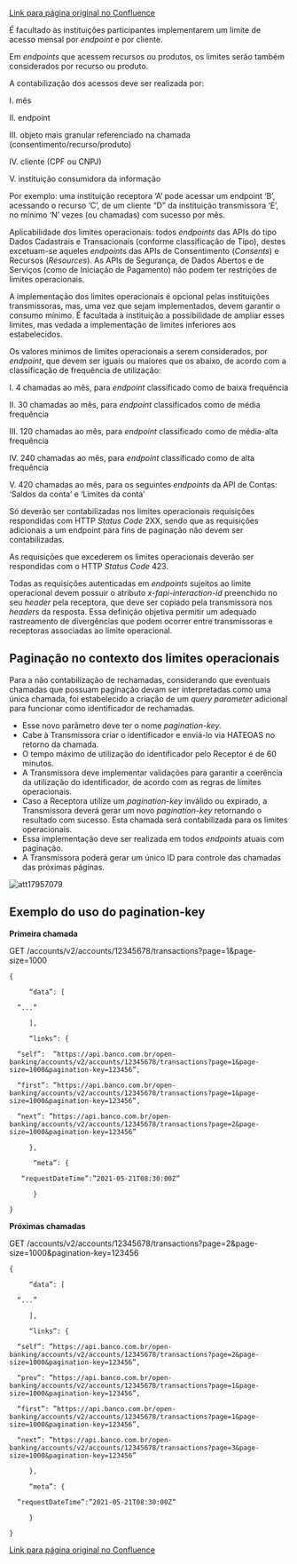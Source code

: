 [Link para página original no Confluence](https://openfinancebrasil.atlassian.net/wiki/spaces/OF/pages/17924220)

É facultado às instituições participantes implementarem um limite de acesso mensal por *endpoint* e por cliente.

Em *endpoints* que acessem recursos ou produtos, os limites serão também considerados por recurso ou produto.

A contabilização dos acessos deve ser realizada por:

I. mês

II. endpoint

III. objeto mais granular referenciado na chamada (consentimento/recurso/produto)

IV. cliente (CPF ou CNPJ)

V. instituição consumidora da informação

Por exemplo: uma instituição receptora ‘A’ pode acessar um endpoint ‘B’, acessando o recurso ‘C’, de um cliente “D” da instituição transmissora ‘E’, no mínimo ‘N’ vezes (ou chamadas) com sucesso por mês.

Aplicabilidade dos limites operacionais: todos *endpoints* das APIs do tipo Dados Cadastrais e Transacionais (conforme classificação de Tipo), destes excetuam-se aqueles *endpoints* das APIs de Consentimento (*Consents*) e Recursos (*Resources*). As APIs de Segurança, de Dados Abertos e de Serviços (como de Iniciação de Pagamento) não podem ter restrições de limites operacionais.

A implementação dos limites operacionais é opcional pelas instituições transmissoras, mas, uma vez que sejam implementados, devem garantir o consumo mínimo. É facultada à instituição a possibilidade de ampliar esses limites, mas vedada a implementação de limites inferiores aos estabelecidos.

Os valores mínimos de limites operacionais a serem considerados, por *endpoint*, que devem ser iguais ou maiores que os abaixo, de acordo com a classificação de frequência de utilização:

I. 4 chamadas ao mês, para *endpoint* classificado como de baixa frequência

II. 30 chamadas ao mês, para *endpoint* classificados como de média frequência

III. 120 chamadas ao mês, para *endpoint* classificado como de média-alta frequência

IV. 240 chamadas ao mês, para *endpoint* classificado como de alta frequência

V. 420 chamadas ao mês, para os seguintes *endpoints* da API de Contas: ‘Saldos da conta’ e ‘Limites da conta’

Só deverão ser contabilizadas nos limites operacionais requisições respondidas com HTTP *Status* *Code* 2XX, sendo que as requisições adicionais a um endpoint para fins de paginação não devem ser contabilizadas.

As requisições que excederem os limites operacionais deverão ser respondidas com o HTTP *Status* *Code* 423.

Todas as requisições autenticadas em *endpoints* sujeitos ao limite operacional devem possuir o atributo *x-fapi-interaction-id* preenchido no seu *header* pela receptora, que deve ser copiado pela transmissora nos *headers* da resposta. Essa definição objetiva permitir um adequado rastreamento de divergências que podem ocorrer entre transmissoras e receptoras associadas ao limite operacional.

## Paginação no contexto dos limites operacionais

Para a não contabilização de rechamadas, considerando que eventuais chamadas que possuam paginação devam ser interpretadas como uma única chamada, foi estabelecido a criação de um *query* *parameter* adicional para funcionar como identificador de rechamadas.

- Esse novo parâmetro deve ter o nome *pagination-key*.
- Cabe à Transmissora criar o identificador e enviá-lo via HATEOAS no retorno da chamada.
- O tempo máximo de utilização do identificador pelo Receptor é de 60 minutos.
- A Transmissora deve implementar validações para garantir a coerência da utilização do identificador, de acordo com as regras de limites operacionais.
- Caso a Receptora utilize um *pagination-key* inválido ou expirado, a Transmissora deverá gerar um novo *pagination-key* retornando o resultado com sucesso. Esta chamada será contabilizada para os limites operacionais.
- Essa implementação deve ser realizada em todos *endpoints* atuais com paginação.
- A Transmissora poderá gerar um único ID para controle das chamadas das próximas páginas.

![att17957079](Limites%20operacionais/attachments/image-20221027-175924.png)
## Exemplo do uso do pagination-key

**Primeira chamada**

GET /accounts/v2/accounts/12345678/transactions?page=1&page-size=1000

    {
    
         “data”: [
    
      “...”
    
         ],
    
         “links”: {
    
      “self”:  ”https://api.banco.com.br/open-banking/accounts/v2/accounts/12345678/transactions?page=1&page-size=1000&pagination-key=123456”,
    
      “first”: ”https://api.banco.com.br/open-banking/accounts/v2/accounts/12345678/transactions?page=1&page-size=1000&pagination-key=123456”,
    
      “next”: ”https://api.banco.com.br/open-banking/accounts/v2/accounts/12345678/transactions?page=2&page-size=1000&pagination-key=123456”
    
         },
    
          “meta”: {
    
       “requestDateTime”:”2021-05-21T08:30:00Z”
    
          }
    
    }

**Próximas chamadas**

GET /accounts/v2/accounts/12345678/transactions?page=2&page-size=1000&pagination-key=123456

    {
    
         “data”: [
    
      “...”
    
         ],
    
         “links”: {
    
      “self”: ”https://api.banco.com.br/open-banking/accounts/v2/accounts/12345678/transactions?page=2&page-size=1000&pagination-key=123456”,
    
      “prev”: ”https://api.banco.com.br/open-banking/accounts/v2/accounts/12345678/transactions?page=1&page-size=1000&pagination-key=123456”,
    
      “first”: ”https://api.banco.com.br/open-banking/accounts/v2/accounts/12345678/transactions?page=1&page-size=1000&pagination-key=123456”,
    
      “next”: ”https://api.banco.com.br/open-banking/accounts/v2/accounts/12345678/transactions?page=3&page-size=1000&pagination-key=123456”
    
         },
    
         “meta”: {
    
      “requestDateTime”:”2021-05-21T08:30:00Z”
    
         }
    
    }

[Link para página original no Confluence](https://openfinancebrasil.atlassian.net/wiki/spaces/OF/pages/17924220)